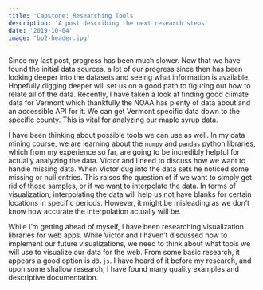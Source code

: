 ```yaml
---
title: 'Capstone: Researching Tools'
description: 'A post describing the next research steps'
date: '2019-10-04'
image: 'bp2-header.jpg'
---
```



Since my last post, progress has been much slower. Now that we have found the initial data sources, a lot of our progress since then has been looking deeper into the datasets and seeing what information is available. Hopefully digging deeper will set us on a good path to figuring out how to relate all of the data. Recently, I have taken a look at finding good climate data for Vermont which thankfully the NOAA has plenty of data about and an accessible API for it. We can get Vermont specific data down to the specific county. This is vital for analyzing our maple syrup data.


I have been thinking about possible tools we can use as well. In my data mining course, we are learning about the `numpy` and `pandas` python libraries, which from my experience so far, are going to be incredibly helpful for actually analyzing the data. Victor and I need to discuss how we want to handle missing data. When Victor dug into the data sets he noticed some missing or null entries. This raises the question of if we want to simply get rid of those samples, or if we want to interpolate the data. In terms of visualization, interpolating the data will help us not have blanks for certain locations in specific periods. However, it might be misleading as we don’t know how accurate the interpolation actually will be.


While I’m getting ahead of myself, I have been researching visualization libraries for web apps. While Victor and I haven’t discussed how to implement our future visualizations, we need to think about what tools we will use to visualize our data for the web. From some basic research, it appears a good option is `d3.js`. I have heard of it before my research, and upon some shallow research, I have found many quality examples and descriptive documentation.

